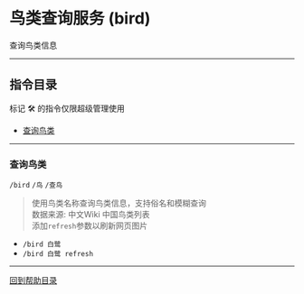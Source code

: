 # 鸟类查询服务 (bird)

查询鸟类信息


---

## 指令目录

标记 🛠️ 的指令仅限超级管理使用

- [查询鸟类](#查询鸟类)

---


### 查询鸟类
`/bird` `/鸟` `/查鸟`
> 使用鸟类名称查询鸟类信息，支持俗名和模糊查询   
数据来源: 中文Wiki 中国鸟类列表  
添加`refresh`参数以刷新网页图片

- `/bird 白鹭`
- `/bird 白鹭 refresh`

---

[回到帮助目录](./main.md)